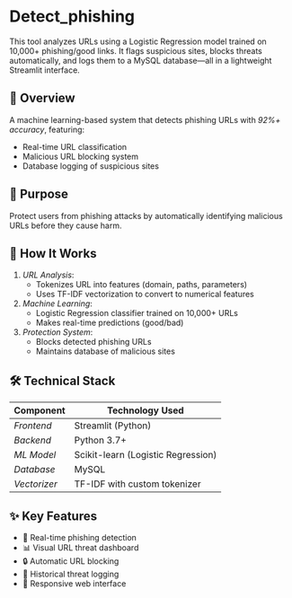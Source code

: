 # Detect_phishing
This tool analyzes URLs using a Logistic Regression model trained on 10,000+ phishing/good links. It flags suspicious sites, blocks threats automatically, and logs them to a MySQL database—all in a lightweight Streamlit interface.

## 📌 Overview
A machine learning-based system that detects phishing URLs with *92%+ accuracy*, featuring:
- Real-time URL classification
- Malicious URL blocking system
- Database logging of suspicious sites

## 🎯 Purpose
Protect users from phishing attacks by automatically identifying malicious URLs before they cause harm.

## 🔧 How It Works
1. *URL Analysis*:
   - Tokenizes URL into features (domain, paths, parameters)
   - Uses TF-IDF vectorization to convert to numerical features
2. *Machine Learning*:
   - Logistic Regression classifier trained on 10,000+ URLs
   - Makes real-time predictions (good/bad)
3. *Protection System*:
   - Blocks detected phishing URLs
   - Maintains database of malicious sites

## 🛠 Technical Stack
| Component       | Technology Used |
|----------------|----------------|
| *Frontend*   | Streamlit (Python) |
| *Backend*    | Python 3.7+ |
| *ML Model*   | Scikit-learn (Logistic Regression) |
| *Database*   | MySQL |
| *Vectorizer* | TF-IDF with custom tokenizer |

## ✨ Key Features
- 🚨 Real-time phishing detection
- 📊 Visual URL threat dashboard
- 🔒 Automatic URL blocking
- 📝 Historical threat logging
- 📱 Responsive web interface
